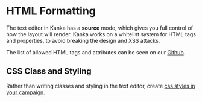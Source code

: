 # HTML Formatting

The text editor in Kanka has a **source** mode, which gives you full control of how the layout will render. Kanka works on a whitelist system for HTML tags and properties, to avoid breaking the design and XSS attacks.

The list of allowed HTML tags and attributes can be seen on our [Github](https://github.com/owlchester/kanka/blob/develop/config/purify.php).

## CSS Class and Styling

Rather than writing classes and styling in the text editor, create [css styles in your campaign](features/campaigns/theming).
